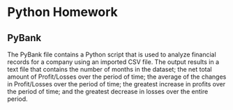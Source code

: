 # Python Homework

## PyBank
The PyBank file contains a Python script that is used to analyze financial records for a company using an imported CSV file.  The output results in a text file that contains the number of months in the dataset; the net total amount of Profit/Losses over the period of time; the average of the changes in Profit/Losses over the period of time; the greatest increase in profits over the period of time; and the greatest decrease in losses over the entire period.
